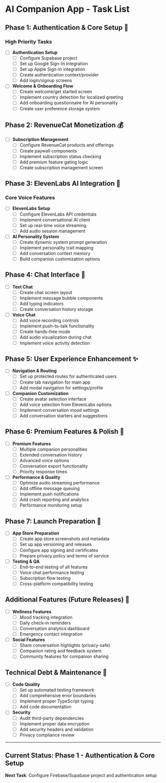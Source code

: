 # AI Companion App - Task List

## Phase 1: Authentication & Core Setup 🚀

### High Priority Tasks
- [ ] **Authentication Setup**
  - [ ] Configure Supabase project
  - [ ] Set up Google Sign-In integration
  - [ ] Set up Apple Sign-In integration
  - [ ] Create authentication context/provider
  - [ ] Add login/signup screens

- [ ] **Welcome & Onboarding Flow**
  - [ ] Create welcome/get started screen
  - [ ] Implement country detection for localized greeting
  - [ ] Add onboarding questionnaire for AI personality
  - [ ] Create user preference storage system

## Phase 2: RevenueCat Monetization 💰

- [ ] **Subscription Management**
  - [ ] Configure RevenueCat products and offerings
  - [ ] Create paywall components
  - [ ] Implement subscription status checking
  - [ ] Add premium feature gating logic
  - [ ] Create subscription management screen

## Phase 3: ElevenLabs AI Integration 🎤

### Core Voice Features
- [ ] **ElevenLabs Setup**
  - [ ] Configure ElevenLabs API credentials
  - [ ] Implement conversational AI client
  - [ ] Set up real-time voice streaming
  - [ ] Add audio session management

- [ ] **AI Personality System**
  - [ ] Create dynamic system prompt generation
  - [ ] Implement personality trait mapping
  - [ ] Add conversation context memory
  - [ ] Build companion customization options

## Phase 4: Chat Interface 💬

- [ ] **Text Chat**
  - [ ] Create chat screen layout
  - [ ] Implement message bubble components
  - [ ] Add typing indicators
  - [ ] Create conversation history storage

- [ ] **Voice Chat**
  - [ ] Add voice recording controls
  - [ ] Implement push-to-talk functionality
  - [ ] Create hands-free mode
  - [ ] Add audio visualization during chat
  - [ ] Implement voice activity detection

## Phase 5: User Experience Enhancement ✨

- [ ] **Navigation & Routing**
  - [ ] Set up protected routes for authenticated users
  - [ ] Create tab navigation for main app
  - [ ] Add modal navigation for settings/profile

- [ ] **Companion Customization**
  - [ ] Create avatar selection interface
  - [ ] Add voice selection from ElevenLabs options
  - [ ] Implement conversation mood settings
  - [ ] Add conversation starters and suggestions

## Phase 6: Premium Features & Polish 🎯

- [ ] **Premium Features**
  - [ ] Multiple companion personalities
  - [ ] Extended conversation history
  - [ ] Advanced voice options
  - [ ] Conversation export functionality
  - [ ] Priority response times

- [ ] **Performance & Quality**
  - [ ] Optimize audio streaming performance
  - [ ] Add offline message queuing
  - [ ] Implement push notifications
  - [ ] Add crash reporting and analytics
  - [ ] Performance monitoring setup

## Phase 7: Launch Preparation 🚀

- [ ] **App Store Preparation**
  - [ ] Create app store screenshots and metadata
  - [ ] Set up app versioning and releases
  - [ ] Configure app signing and certificates
  - [ ] Prepare privacy policy and terms of service

- [ ] **Testing & QA**
  - [ ] End-to-end testing of all features
  - [ ] Voice chat performance testing
  - [ ] Subscription flow testing
  - [ ] Cross-platform compatibility testing

## Additional Features (Future Releases) 🔮

- [ ] **Wellness Features**
  - [ ] Mood tracking integration
  - [ ] Daily check-in reminders
  - [ ] Conversation analytics dashboard
  - [ ] Emergency contact integration

- [ ] **Social Features**
  - [ ] Share conversation highlights (privacy-safe)
  - [ ] Companion rating and feedback system
  - [ ] Community features for companion sharing

## Technical Debt & Maintenance 🔧

- [ ] **Code Quality**
  - [ ] Set up automated testing framework
  - [ ] Add comprehensive error boundaries
  - [ ] Implement proper TypeScript typing
  - [ ] Add code documentation

- [ ] **Security**
  - [ ] Audit third-party dependencies
  - [ ] Implement proper data encryption
  - [ ] Add security headers and validation
  - [ ] Privacy compliance review

---

## Current Status: Phase 1 - Authentication & Core Setup
**Next Task**: Configure Firebase/Supabase project and authentication setup